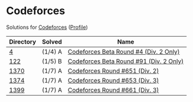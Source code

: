 <!-- SPDX-License-Identifier: X11 -->
# Codeforces

Solutions for [Codeforces](https://codeforces.com/) ([Profile](https://codeforces.com/profile/jthvai))

| Directory       | Solved  | Name
| ---             | ---     | ---
| [4](./4/)       | (1/4) A | [Codeforces Beta Round #4 (Div. 2 Only)](https://codeforces.com/contests/4)
| [122](./122/)   | (1/5) B | [Codeforces Beta Round #91 (Div. 2 Only)](https://codeforces.com/contests/122)
| [1370](./1370/) | (1/7) A | [Codeforces Round #651 (Div. 2)](https://codeforces.com/contests/1370)
| [1374](./1374/) | (1/7) A | [Codeforces Round #653 (Div. 3)](https://codeforces.com/contests/1374)
| [1399](./1399/) | (1/7) A | [Codeforces Round #661 (Div. 3)](https://codeforces.com/contests/1399)

